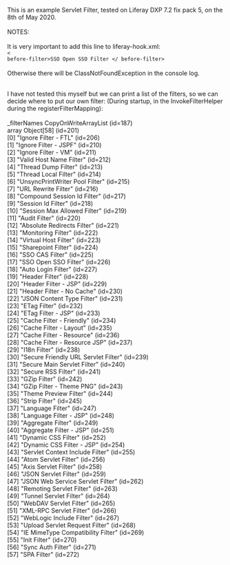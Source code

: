 
This is an example Servlet Filter, tested on Liferay DXP 7.2 fix pack 5,  on the 8th of May 2020.
<br>
<br>
NOTES:<br>
<br>
It is very important to add this line to liferay-hook.xml:<br>
    <code>< before-filter>SSO Open SSO Filter </ before-filter></code><br>
<br>
Otherwise there will be ClassNotFoundException in the console log.

<br>
I have not tested this myself but we can print a list of the filters, so we can decide where to put our own filter:
(During startup, in the InvokeFilterHelper during the registerFilterMapping):
<br>
<br>
_filterNames CopyOnWriteArrayList<E> (id=187)<br>
    array Object[58] (id=201)<br>
[0] "Ignore Filter - FTL" (id=206)<br>
[1] "Ignore Filter - JSPF" (id=210)<br>
[2] "Ignore Filter - VM" (id=211)<br>
[3] "Valid Host Name Filter" (id=212)<br>
[4] "Thread Dump Filter" (id=213)<br>
[5] "Thread Local Filter" (id=214)<br>
[6] "UnsyncPrintWriter Pool Filter" (id=215)<br>
[7] "URL Rewrite Filter" (id=216)<br>
[8] "Compound Session Id Filter" (id=217)<br>
[9] "Session Id Filter" (id=218)<br>
[10] "Session Max Allowed Filter" (id=219)<br>
[11] "Audit Filter" (id=220)<br>
[12] "Absolute Redirects Filter" (id=221)<br>
[13] "Monitoring Filter" (id=222)<br>
[14] "Virtual Host Filter" (id=223)<br>
[15] "Sharepoint Filter" (id=224)<br>
[16] "SSO CAS Filter" (id=225)<br>
[17] "SSO Open SSO Filter" (id=226)<br>
[18] "Auto Login Filter" (id=227)<br>
[19] "Header Filter" (id=228)<br>
[20] "Header Filter - JSP" (id=229)<br>
[21] "Header Filter - No Cache" (id=230)<br>
[22] "JSON Content Type Filter" (id=231)<br>
[23] "ETag Filter" (id=232)<br>
[24] "ETag Filter - JSP" (id=233)<br>
[25] "Cache Filter - Friendly" (id=234)<br>
[26] "Cache Filter - Layout" (id=235)<br>
[27] "Cache Filter - Resource" (id=236)<br>
[28] "Cache Filter - Resource JSP" (id=237)<br>
[29] "I18n Filter" (id=238)<br>
[30] "Secure Friendly URL Servlet Filter" (id=239)<br>
[31] "Secure Main Servlet Filter" (id=240)<br>
[32] "Secure RSS Filter" (id=241)<br>
[33] "GZip Filter" (id=242)<br>
[34] "GZip Filter - Theme PNG" (id=243)<br>
[35] "Theme Preview Filter" (id=244)<br>
[36] "Strip Filter" (id=245)<br>
[37] "Language Filter" (id=247)<br>
[38] "Language Filter - JSP" (id=248)<br>
[39] "Aggregate Filter" (id=249)<br>
[40] "Aggregate Filter - JSP" (id=251)<br>
[41] "Dynamic CSS Filter" (id=252)<br>
[42] "Dynamic CSS Filter - JSP" (id=254)<br>
[43] "Servlet Context Include Filter" (id=255)<br>
[44] "Atom Servlet Filter" (id=256)<br>
[45] "Axis Servlet Filter" (id=258)<br>
[46] "JSON Servlet Filter" (id=259)<br>
[47] "JSON Web Service Servlet Filter" (id=262)<br>
[48] "Remoting Servlet Filter" (id=263)<br>
[49] "Tunnel Servlet Filter" (id=264)<br>
[50] "WebDAV Servlet Filter" (id=265)<br>
[51] "XML-RPC Servlet Filter" (id=266)<br>
[52] "WebLogic Include Filter" (id=267)<br>
[53] "Upload Servlet Request Filter" (id=268)<br>
[54] "IE MimeType Compatibility Filter" (id=269)<br>
[55] "Init Filter" (id=270)<br>
[56] "Sync Auth Filter" (id=271)<br>
[57] "SPA Filter" (id=272)<br>
